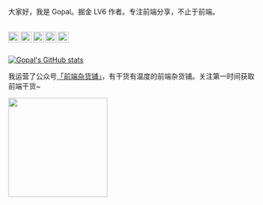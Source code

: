 大家好，我是 Gopal。掘金 LV6 作者。专注前端分享，不止于前端。



<br />

<a target="_blank" href="https://github.com/GpingFeng/gopal-blog">
  <img align="left" title="Github" alt="gopal" width="22px" src="https://cdn.jsdelivr.net/npm/simple-icons@3.1.0/icons/github.svg" />
</a>
<a target="_blank" href="https://juejin.cn/user/3913917123796088">
  <img align="left" title="掘金" alt="gopal" width="22px" src="https://lf3-cdn-tos.bytescm.com/obj/static/xitu_juejin_web/6c61ae65d1c41ae8221a670fa32d05aa.svg" />
</a>
<a target="_blank" href="https://www.zhihu.com/people/GpingFeng">
  <img align="left" title="知乎" alt="gopal" width="22px" src="https://static.zhihu.com/heifetz/assets/apple-touch-icon-152.a53ae37b.png" />
</a>
<a target="_blank" href="https://segmentfault.com/u/fengguangping">
  <img align="left" title="segmentfault" alt="gopal" width="22px" src="https://cdn.segmentfault.com/r-55f15136/favicon.ico" />
</a>
<a target="_blank" href="https://www.cnblogs.com/gopal/">
  <img align="left" title="博客园" alt="gopal" width="22px" src="https://user-images.githubusercontent.com/20135760/183788581-5ea81bae-4f6f-4fd8-be52-cc1ff8b24969.png" />
</a>
<br />

<br />

[![Gopal's GitHub stats](https://github-readme-stats.vercel.app/api?username=GpingFeng&&theme=radical)](https://github.com/anuraghazra/github-readme-stats)


我运营了公众号[「前端杂货铺」](https://user-images.githubusercontent.com/20135760/185728934-b89103a5-e3ee-4c9f-819e-7fffd5c72f73.png)，有干货有温度的前端杂货铺。关注第一时间获取前端干货~



<img width=200 src="https://user-images.githubusercontent.com/20135760/185728985-766e3732-7b78-4119-b7a6-a81eb05d5cbb.jpg">


<!--
**GpingFeng/GpingFeng** is a ✨ _special_ ✨ repository because its `README.md` (this file) appears on your GitHub profile.

Here are some ideas to get you started:

- 🔭 I’m currently working on ...
- 🌱 I’m currently learning ...
- 👯 I’m looking to collaborate on ...
- 🤔 I’m looking for help with ...
- 💬 Ask me about ...
- 📫 How to reach me: ...
- 😄 Pronouns: ...
- ⚡ Fun fact: ...
-->
